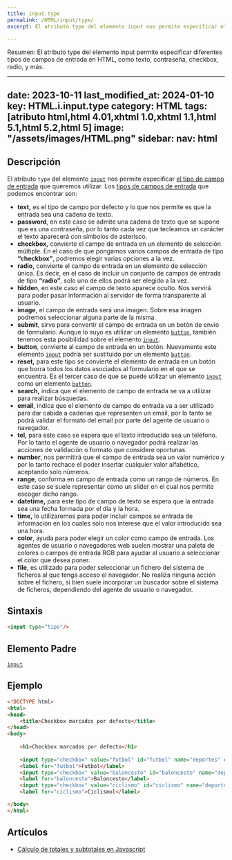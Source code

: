 ```yaml
---
title: input.type
permalink: /HTML/input/type/
excerpt: El atributo type del elemento input nos permite especificar el tipo de campo de entrada que queremos utilizar. Los tipos de campos de entrada incluyen texto, contraseña, checkbox, radio, oculto, imagen, submit, button, reset, search, email, tel, number, range, datetime, time, color, y file.

---
```


Resumen: El atributo type del elemento input permite especificar diferentes tipos de campos de entrada en HTML, como texto, contraseña, checkbox, radio, y más.

---
date: 2023-10-11
last_modified_at: 2024-01-10
key: HTML.i.input.type
category: HTML
tags: [atributo html,html 4.01,xhtml 1.0,xhtml 1.1,html 5.1,html 5.2,html 5]
image: "/assets/images/HTML.png"
sidebar:
  nav: html
---

## Descripción


El atributo `type` del elemento [`input`](https://www.w3api.com/HTML/input/) nos permite especificar [el tipo de campo de entrada](https://manualweb.net/html5/formularios-elementos-input/) que queremos utilizar. Los [tipos de campos de entrada](https://manualweb.net/html5/formularios-elementos-input/) que podemos encontrar son:

- **text,** es el tipo de campo por defecto y lo que nos permite es que la entrada sea una cadena de texto.
- **password**, en este caso se admite una cadena de texto que se supone que es una contraseña, por lo tanto cada vez que tecleamos un carácter el texto aparecerá con símbolos de asterisco.
- **checkbox,** convierte el campo de entrada en un elemento de selección múltiple. En el caso de que pongamos varios campos de entrada de tipo **“checkbox”**, podremos elegir varias opciones a la vez.
- **radio,** convierte el campo de entrada en un elemento de selección única. Es decir, en el caso de incluir un conjunto de campos de entrada de tipo **“radio”**, solo uno de ellos podrá ser elegido a la vez.
- **hidden**, en este caso el campo de texto aparece oculto. Nos servirá para poder pasar información al servidor de forma transparente al usuario.
- **image**, el campo de entrada será una imagen. Sobre esa imagen podremos seleccionar alguna parte de la misma.
- **submit**, sirve para convertir el campo de entrada en un botón de envío de formulario. Aunque lo suyo es utilizar un elemento [`button`](https://www.w3api.com/HTML/button/), también tenemos esta posibilidad sobre el elemento [`input`](https://www.w3api.com/HTML/input/).
- **button**, convierte al campo de entrada en un botón. Nuevamente este elemento [`input`](https://www.w3api.com/HTML/input/) podría ser sustituido por un elemento [`button`](https://www.w3api.com/HTML/button/).
- **reset,** para este tipo se convierte el elemento de entrada en un botón que borra todos los datos asociados al formulario en el que se encuentra. Es el tercer caso de que se puede utilizar un elemento [`input`](https://www.w3api.com/HTML/input/) como un elemento [`button`](https://www.w3api.com/HTML/button/).
- **search,** indica que el elemento de campo de entrada se va a utilizar para realizar búsquedas.
- **email**, indica que el elemento de campo de entrada va a ser utilizado para dar cabida a cadenas que representen un email, por lo tanto se podrá validar el formato del email por parte del agente de usuario o navegador.
- **tel,** para este caso se espera que el texto introducido sea un teléfono. Por lo tanto el agente de usuario o navegador podrá realizar las acciones de validación o formato que considere oportunas.
- **number**, nos permitirá que el campo de entrada sea un valor numérico y por lo tanto rechace el poder insertar cualquier valor alfabético, aceptando solo números.
- **range**, conforma en campo de entrada como un rango de números. En este caso se suele representar como un slider en el cual nos permite escoger dicho rango.
- **datetime,** para este tipo de campo de texto se espera que la entrada sea una fecha formada por el día y la hora.
- **time,** lo utilizaremos para poder incluir campos se entrada de información en los cuales solo nos interese que el valor introducido sea una hora.
- **color**, ayuda para poder elegir un color como campo de entrada. Los agentes de usuario o navegadores web suelen mostrar una paleta de colores o campos de entrada RGB para ayudar al usuario a seleccionar el color que desea poner.
- **file**, es utilizado para poder seleccionar un fichero del sistema de ficheros al que tenga acceso el navegador. No realiza ninguna acción sobre el fichero, si bien suele incorporar un buscador sobre el sistema de ficheros, dependiendo del agente de usuario o navegador.

## Sintaxis


```html
<input type="tipo"/>
```


## Elemento Padre


[`input`](https://www.w3api.com/HTML/input/)


## Ejemplo


```html
<!DOCTYPE html>
<html>
<head>
	<title>Checkbox marcados por defecto</title>
</head>
<body>
	
	<h1>Checkbox marcados por defecto</h1>
	
	<input type="checkbox" value="futbol" id="futbol" name="deportes" checked>
	<label for="futbol">Futbol</label>
	<input type="checkbox" value="baloncesto" id="baloncesto" name="deportes">
	<label for="baloncesto">Baloncesto</label>
	<input type="checkbox" value="ciclismo" id="ciclismo" name="deportes">
	<label for="ciclismo">Ciclismol</label>

</body>
</html>
```


## Artículos

- [Cálculo de totales y subtotales en Javascript](https://lineadecodigo.com/javascript/calculo-de-totales-y-subtotales-en-javascript/)
